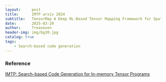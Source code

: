 ```yaml
---
layout:     post
title:      IMTP arxiv 2024
subtitle:   TensorMap A Deep RL-Based Tensor Mapping Framework for Spatial Accelerators
date:       2025-03-29
author:     Treaseven
header-img: img/bg20.jpg
catalog: true
tags:
    - Search-based code generation
---
```



### Reference
[IMTP: Search-based Code Generation for In-memory Tensor Programs](https://arxiv.org/pdf/2412.19630)